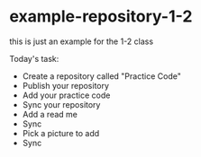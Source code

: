 example-repository-1-2
======================

this is just an example for the 1-2 class

Today's task:

* Create a repository called "Practice Code"
* Publish your repository
* Add your practice code
* Sync your repository
* Add a read me
* Sync
* Pick a picture to add
* Sync
